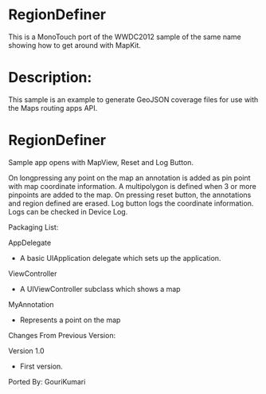 RegionDefiner
=============

This is a MonoTouch port of the WWDC2012 sample of the same name
showing how to get around with MapKit.

Description:
============

This sample is an example to generate GeoJSON coverage files for use
with the Maps routing apps API.


RegionDefiner
=============

Sample app opens with MapView, Reset and Log Button.

On longpressing any point on the map an annotation is added as pin
point with map coordinate information.  A multipolygon is defined when
3 or more pinpoints are added to the map. On pressing reset button,
the annotations and region defined are erased.  Log button logs the
coordinate information. Logs can be checked in Device Log.


Packaging List:

AppDelegate
- A basic UIApplication delegate which sets up the application.

ViewController
- A UIViewController subclass which shows a map

MyAnnotation
- Represents a point on the map

Changes From Previous Version:
 
Version 1.0
- First version.

Ported By: GouriKumari
 








